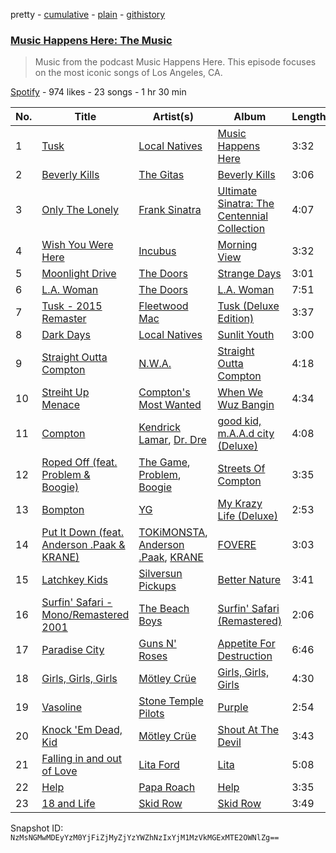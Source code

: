 pretty - [cumulative](/playlists/cumulative/4se8FxjaBGTHCTXIPoJlc0.md) - [plain](/playlists/plain/4se8FxjaBGTHCTXIPoJlc0) - [githistory](https://github.githistory.xyz/mackorone/spotify-playlist-archive/blob/main/playlists/plain/4se8FxjaBGTHCTXIPoJlc0)

### [Music Happens Here: The Music](https://open.spotify.com/playlist/4se8FxjaBGTHCTXIPoJlc0)

> Music from the podcast Music Happens Here\. This episode focuses on the most iconic songs of Los Angeles, CA.

[Spotify](https://open.spotify.com/user/spotify) - 974 likes - 23 songs - 1 hr 30 min

| No. | Title | Artist(s) | Album | Length |
|---|---|---|---|---|
| 1 | [Tusk](https://open.spotify.com/track/6Q33NlJNlyhrjXEK5sbhWF) | [Local Natives](https://open.spotify.com/artist/75dQReiBOHN37fQgWQrIAJ) | [Music Happens Here](https://open.spotify.com/album/3O6I7N3e7HCuq6oR7rmZjq) | 3:32 |
| 2 | [Beverly Kills](https://open.spotify.com/track/6q55FYguD3eXRDqP7vEVkM) | [The Gitas](https://open.spotify.com/artist/7zIlT4YMUHQpdSSgmEBjjZ) | [Beverly Kills](https://open.spotify.com/album/5o3Nu0siZeu1DJyc8jR72U) | 3:06 |
| 3 | [Only The Lonely](https://open.spotify.com/track/5KMx6pnDhp6p9fTN0zG9tZ) | [Frank Sinatra](https://open.spotify.com/artist/1Mxqyy3pSjf8kZZL4QVxS0) | [Ultimate Sinatra: The Centennial Collection](https://open.spotify.com/album/22KCcelRH1AeHz7S7x5XhY) | 4:07 |
| 4 | [Wish You Were Here](https://open.spotify.com/track/6KtLECDztnah63TNmV4Plw) | [Incubus](https://open.spotify.com/artist/3YcBF2ttyueytpXtEzn1Za) | [Morning View](https://open.spotify.com/album/1rQZbncicoXyB64DqoH7OY) | 3:32 |
| 5 | [Moonlight Drive](https://open.spotify.com/track/0ja1dJM5gBTjk5U9wsMP9r) | [The Doors](https://open.spotify.com/artist/22WZ7M8sxp5THdruNY3gXt) | [Strange Days](https://open.spotify.com/album/6v5IVMmY1IvWtbfnQoiFSf) | 3:01 |
| 6 | [L.A\. Woman](https://open.spotify.com/track/6DmfWj5kOa1fX8AwN9byOn) | [The Doors](https://open.spotify.com/artist/22WZ7M8sxp5THdruNY3gXt) | [L.A\. Woman](https://open.spotify.com/album/7IKUTIc9UWuVngyGPtqNHS) | 7:51 |
| 7 | [Tusk \- 2015 Remaster](https://open.spotify.com/track/0iINibMKtoS8duvexsqnm5) | [Fleetwood Mac](https://open.spotify.com/artist/08GQAI4eElDnROBrJRGE0X) | [Tusk \(Deluxe Edition\)](https://open.spotify.com/album/1d075yQcykHjerQ2BN0ABn) | 3:37 |
| 8 | [Dark Days](https://open.spotify.com/track/7LZN7FkxHZk6maiN6NdI2i) | [Local Natives](https://open.spotify.com/artist/75dQReiBOHN37fQgWQrIAJ) | [Sunlit Youth](https://open.spotify.com/album/2qiPY1CqHGexT4yWrQ5uX0) | 3:00 |
| 9 | [Straight Outta Compton](https://open.spotify.com/track/6KIKRz9eSTXdNsGUnomdtW) | [N.W.A.](https://open.spotify.com/artist/4EnEZVjo3w1cwcQYePccay) | [Straight Outta Compton](https://open.spotify.com/album/0Y7qkJVZ06tS2GUCDptzyW) | 4:18 |
| 10 | [Streiht Up Menace](https://open.spotify.com/track/2sXMYMpvGVJJBIwrzNf0Lr) | [Compton's Most Wanted](https://open.spotify.com/artist/0SAPzv3jNXclYYSHOnJyjg) | [When We Wuz Bangin](https://open.spotify.com/album/3pmtX0h9cMvyBcwWx5oz3w) | 4:34 |
| 11 | [Compton](https://open.spotify.com/track/1wf4LnpdAhLaoI2WwYDKAE) | [Kendrick Lamar](https://open.spotify.com/artist/2YZyLoL8N0Wb9xBt1NhZWg), [Dr\. Dre](https://open.spotify.com/artist/6DPYiyq5kWVQS4RGwxzPC7) | [good kid, m.A.A.d city \(Deluxe\)](https://open.spotify.com/album/3DGQ1iZ9XKUQxAUWjfC34w) | 4:08 |
| 12 | [Roped Off \(feat\. Problem & Boogie\)](https://open.spotify.com/track/3iwxkE4SmmBN87L8bnIXel) | [The Game](https://open.spotify.com/artist/0NbfKEOTQCcwd6o7wSDOHI), [Problem](https://open.spotify.com/artist/0399oiMcmbOzzsYQDNYqxn), [Boogie](https://open.spotify.com/artist/5kmiEbZOlRRsPrkJmA1aI7) | [Streets Of Compton](https://open.spotify.com/album/312aMSfZzbXhhr0WzYDF0x) | 3:35 |
| 13 | [Bompton](https://open.spotify.com/track/0fcQczCqmgsuuwwFVrehP4) | [YG](https://open.spotify.com/artist/0A0FS04o6zMoto8OKPsDwY) | [My Krazy Life \(Deluxe\)](https://open.spotify.com/album/4F6GGyqtJoF4EOxDgsKzsB) | 2:53 |
| 14 | [Put It Down \(feat\. Anderson .Paak & KRANE\)](https://open.spotify.com/track/1QgU95WbOJulz0Kuair04Y) | [TOKiMONSTA](https://open.spotify.com/artist/3VwKSHAfgzV1DOHV0aANCI), [Anderson .Paak](https://open.spotify.com/artist/3jK9MiCrA42lLAdMGUZpwa), [KRANE](https://open.spotify.com/artist/2aOoD3zsuYforFcDvUpZoH) | [FOVERE](https://open.spotify.com/album/4oEMJyFUfxxqHmfYQrHkOi) | 3:03 |
| 15 | [Latchkey Kids](https://open.spotify.com/track/3C2EhUirtzZjhirAxRSA0P) | [Silversun Pickups](https://open.spotify.com/artist/6qyi8X6MdP1lu6B1K6yh3h) | [Better Nature](https://open.spotify.com/album/0agTDpexfDj4Em7ahtcOPG) | 3:41 |
| 16 | [Surfin' Safari \- Mono/Remastered 2001](https://open.spotify.com/track/4kIYRtgbZyPzAWSFLdlajW) | [The Beach Boys](https://open.spotify.com/artist/3oDbviiivRWhXwIE8hxkVV) | [Surfin' Safari \(Remastered\)](https://open.spotify.com/album/6gcXDGhzGcCBY4dLzEgNFB) | 2:06 |
| 17 | [Paradise City](https://open.spotify.com/track/5Q41NLTmGbVPozwHKK7bk2) | [Guns N' Roses](https://open.spotify.com/artist/3qm84nBOXUEQ2vnTfUTTFC) | [Appetite For Destruction](https://open.spotify.com/album/5JKFiC2WVi9HtvJEm8CUB8) | 6:46 |
| 18 | [Girls, Girls, Girls](https://open.spotify.com/track/5xLyTbCFONUGUuG0LtUxjn) | [Mötley Crüe](https://open.spotify.com/artist/0cc6vw3VN8YlIcvr1v7tBL) | [Girls, Girls, Girls](https://open.spotify.com/album/0Tnve4bDxyiBCRaj03qO8z) | 4:30 |
| 19 | [Vasoline](https://open.spotify.com/track/5vCE0xRLIEG1Zej2tgWFDb) | [Stone Temple Pilots](https://open.spotify.com/artist/2UazAtjfzqBF0Nho2awK4z) | [Purple](https://open.spotify.com/album/2vi1ddPi3fY7vePMqxUVob) | 2:54 |
| 20 | [Knock 'Em Dead, Kid](https://open.spotify.com/track/6eQJHIrPxZHC3zCHKijXZk) | [Mötley Crüe](https://open.spotify.com/artist/0cc6vw3VN8YlIcvr1v7tBL) | [Shout At The Devil](https://open.spotify.com/album/2BCI4Oj05SiqooWWBqUqjT) | 3:43 |
| 21 | [Falling in and out of Love](https://open.spotify.com/track/1LuuKzdOCIuSuoGzivFHrZ) | [Lita Ford](https://open.spotify.com/artist/77tBvvyd6SD4Y9Um1xcbxP) | [Lita](https://open.spotify.com/album/5nfd1bXqze24U3EZXP1Qlk) | 5:08 |
| 22 | [Help](https://open.spotify.com/track/2arL1Kf2JBS7ms00JAz4w0) | [Papa Roach](https://open.spotify.com/artist/4RddZ3iHvSpGV4dvATac9X) | [Help](https://open.spotify.com/album/1u3l1hzGqPO1wPxbsZzdlx) | 3:35 |
| 23 | [18 and Life](https://open.spotify.com/track/0qgrrDnUUhyxpxbBznUnzg) | [Skid Row](https://open.spotify.com/artist/4opTS86dN9uO313J9CE8xg) | [Skid Row](https://open.spotify.com/album/0kSTuMp9GpX9pJR45Bksgi) | 3:49 |

Snapshot ID: `NzMsNGMwMDEyYzM0YjFiZjMyZjYzYWZhNzIxYjM1MzVkMGExMTE2OWNlZg==`
